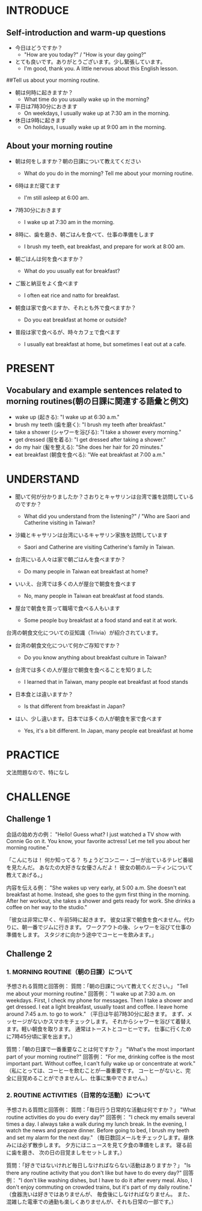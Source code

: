 # INTRODUCE
## Self-introduction and warm-up questions
- 今日はどうですか？
  - "How are you today?" / "How is your day going?"
- とても良いです。ありがとうございます。少し緊張しています。
  - I'm good, thank you. A little nervous about this English lesson.

##Tell us about your morning routine.
- 朝は何時に起きますか？
  - What time do you usually wake up in the morning?
- 平日は7時30分におきます
  - On weekdays, I usually wake up at 7:30 am in the morning.
- 休日は9時に起きます
  - On holidays, I usually wake up at 9:00 am in the morning.

## About your morning routine
- 朝は何をしますか？朝の日課について教えてください
  - What do you do in the morning? Tell me about your morning routine.
- 6時はまだ寝てます
  - I'm still asleep at 6:00 am.
- 7時30分におきます
  - I wake up at 7:30 am in the morning.
- 8時に、歯を磨き、朝ごはんを食べて、仕事の準備をします
  - I brush my teeth, eat breakfast, and prepare for work at 8:00 am.

- 朝ごはんは何を食べますか？
  - What do you usually eat for breakfast?
- ご飯と納豆をよく食べます
  - I often eat rice and natto for breakfast.

- 朝食は家で食べますか、それとも外で食べますか？
  - Do you eat breakfast at home or outside?
- 普段は家で食べるが、時々カフェで食べます
  - I usually eat breakfast at home, but sometimes I eat out at a cafe.

# PRESENT
## Vocabulary and example sentences related to morning routines(朝の日課に関連する語彙と例文)
- wake up (起きる): "I wake up at 6:30 a.m."
- brush my teeth (歯を磨く): "I brush my teeth after breakfast."
- take a shower (シャワーを浴びる): "I take a shower every morning."
- get dressed (服を着る): "I get dressed after taking a shower."
- do my hair (髪を整える): "She does her hair for 20 minutes."
- eat breakfast (朝食を食べる): "We eat breakfast at 7:00 a.m."

# UNDERSTAND
- 聞いて何が分かりましたか？さおりとキャサリンは台湾で誰を訪問しているのですか？
  - What did you understand from the listening?" / "Who are Saori and Catherine visiting in Taiwan?
- 沙織とキャサリンは台湾にいるキャサリン家族を訪問しています
  - Saori and Catherine are visiting Catherine's family in Taiwan.

- 台湾にいる人々は家で朝ごはんを食べますか？
  - Do many people in Taiwan eat breakfast at home?
- いいえ、台湾では多くの人が屋台で朝食を食べます
  - No, many people in Taiwan eat breakfast at food stands.
- 屋台で朝食を買って職場で食べる人もいます
  - Some people buy breakfast at a food stand and eat it at work.

台湾の朝食文化についての豆知識（Trivia）が紹介されています。
- 台湾の朝食文化について何かご存知ですか？
  - Do you know anything about breakfast culture in Taiwan?
- 台湾では多くの人が屋台で朝食を食べることを知りました
  - I learned that in Taiwan, many people eat breakfast at food stands

- 日本食とは違いますか？
  - Is that different from breakfast in Japan?
- はい、少し違います。日本では多くの人が朝食を家で食べます
  - Yes, it's a bit different. In Japan, many people eat breakfast at home

# PRACTICE
文法問題なので、特になし

# CHALLENGE
## Challenge 1
会話の始め方の例：
"Hello! Guess what? I just watched a TV show with Connie Go on it. 
You know, your favorite actress! Let me tell you about her morning routine."

「こんにちは！ 何か知ってる？ ちょうどコンニー・ゴーが出ているテレビ番組を見たんだ。
あなたの大好きな女優さんだよ！ 彼女の朝のルーティンについて教えてあげる。」

内容を伝える例：
"She wakes up very early, at 5:00 a.m. 
She doesn't eat breakfast at home. Instead, she goes to the gym first thing in the morning. 
After her workout, she takes a shower and gets ready for work. 
She drinks a coffee on her way to the studio."

「彼女は非常に早く、午前5時に起きます。
彼女は家で朝食を食べません。代わりに、朝一番でジムに行きます。
ワークアウトの後、シャワーを浴びて仕事の準備をします。
スタジオに向かう途中でコーヒーを飲みます。」

## Challenge 2 
### 1. MORNING ROUTINE（朝の日課）について
予想される質問と回答例：
質問：「朝の日課について教えてください。」
"Tell me about your morning routine."
回答例：
"I wake up at 7:30 a.m. on weekdays. 
First, I check my phone for messages. 
Then I take a shower and get dressed. 
I eat a light breakfast, usually toast and coffee. I
 leave home around 7:45 a.m. to go to work."
（平日は午前7時30分に起きます。
まず、メッセージがないかスマホをチェックします。
それからシャワーを浴びて着替えます。軽い朝食を取ります。
通常はトーストとコーヒーです。
仕事に行くために7時45分頃に家を出ます。）

質問：「朝の日課で一番重要なことは何ですか？」
"What's the most important part of your morning routine?"
回答例：
"For me, drinking coffee is the most important part. Without coffee, 
I can't fully wake up or concentrate at work."
（私にとっては、コーヒーを飲むことが一番重要です。
コーヒーがないと、完全に目覚めることができませんし、仕事に集中できません。）

### 2. ROUTINE ACTIVITIES（日常的な活動）について
予想される質問と回答例：
質問：「毎日行う日常的な活動は何ですか？」
"What routine activities do you do every day?"
回答例：
"I check my emails several times a day. 
I always take a walk during my lunch break. In the evening, 
I watch the news and prepare dinner. Before going to bed, 
I brush my teeth and set my alarm for the next day."
（毎日数回メールをチェックします。昼休みには必ず散歩します。
夕方にはニュースを見て夕食の準備をします。
寝る前に歯を磨き、
次の日の目覚ましをセットします。）

質問：「好きではないけれど毎日しなければならない活動はありますか？」
"Is there any routine activity that you don't like but have to do every day?"
回答例：
"I don't like washing dishes, 
but I have to do it after every meal. 
Also, I don't enjoy commuting on crowded trains, 
but it's part of my daily routine."
（食器洗いは好きではありませんが、
毎食後にしなければなりません。
また、混雑した電車での通勤も楽しくありませんが、それも日常の一部です。）
